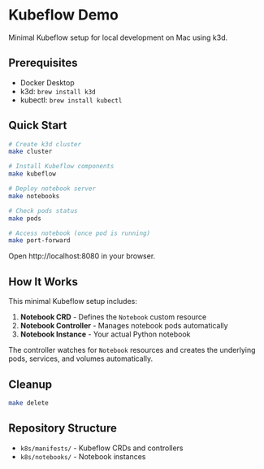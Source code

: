 # Kubeflow Demo

Minimal Kubeflow setup for local development on Mac using k3d.

## Prerequisites

- Docker Desktop
- k3d: `brew install k3d`
- kubectl: `brew install kubectl`

## Quick Start

```bash
# Create k3d cluster
make cluster

# Install Kubeflow components
make kubeflow

# Deploy notebook server
make notebooks

# Check pods status
make pods

# Access notebook (once pod is running)
make port-forward
```

Open http://localhost:8080 in your browser.

## How It Works

This minimal Kubeflow setup includes:

1. **Notebook CRD** - Defines the `Notebook` custom resource
2. **Notebook Controller** - Manages notebook pods automatically
3. **Notebook Instance** - Your actual Python notebook

The controller watches for `Notebook` resources and creates the underlying pods, services, and volumes automatically.

## Cleanup

```bash
make delete
```

## Repository Structure

- `k8s/manifests/` - Kubeflow CRDs and controllers
- `k8s/notebooks/` - Notebook instances